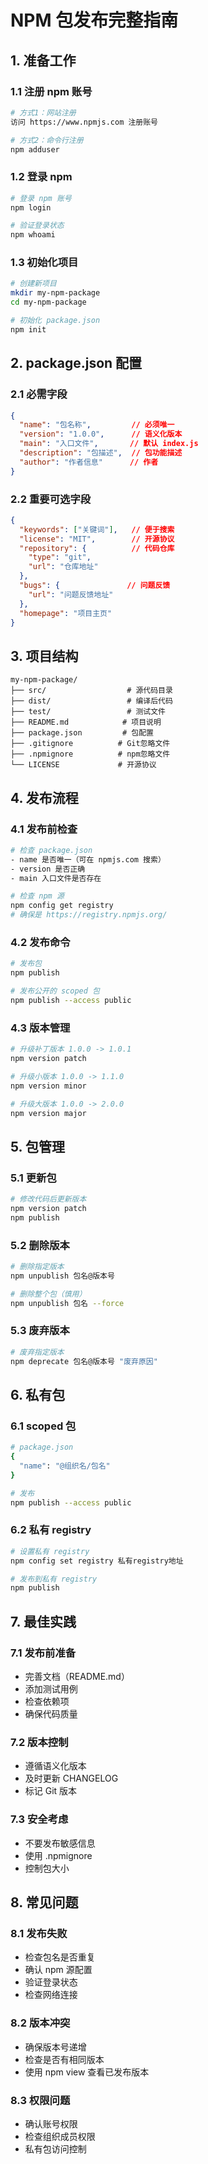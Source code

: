 # NPM 包发布完整指南

## 1. 准备工作

### 1.1 注册 npm 账号
```bash
# 方式1：网站注册
访问 https://www.npmjs.com 注册账号

# 方式2：命令行注册
npm adduser
```

### 1.2 登录 npm
```bash
# 登录 npm 账号
npm login

# 验证登录状态
npm whoami
```

### 1.3 初始化项目
```bash
# 创建新项目
mkdir my-npm-package
cd my-npm-package

# 初始化 package.json
npm init
```

## 2. package.json 配置

### 2.1 必需字段
```json
{
  "name": "包名称",         // 必须唯一
  "version": "1.0.0",      // 语义化版本
  "main": "入口文件",       // 默认 index.js
  "description": "包描述",  // 包功能描述
  "author": "作者信息"      // 作者
}
```

### 2.2 重要可选字段
```json
{
  "keywords": ["关键词"],   // 便于搜索
  "license": "MIT",        // 开源协议
  "repository": {          // 代码仓库
    "type": "git",
    "url": "仓库地址"
  },
  "bugs": {               // 问题反馈
    "url": "问题反馈地址"
  },
  "homepage": "项目主页"
}
```

## 3. 项目结构

```
my-npm-package/
├── src/                  # 源代码目录
├── dist/                 # 编译后代码
├── test/                 # 测试文件
├── README.md            # 项目说明
├── package.json         # 包配置
├── .gitignore          # Git忽略文件
├── .npmignore          # npm忽略文件
└── LICENSE             # 开源协议
```

## 4. 发布流程

### 4.1 发布前检查
```bash
# 检查 package.json
- name 是否唯一（可在 npmjs.com 搜索）
- version 是否正确
- main 入口文件是否存在

# 检查 npm 源
npm config get registry
# 确保是 https://registry.npmjs.org/
```

### 4.2 发布命令
```bash
# 发布包
npm publish

# 发布公开的 scoped 包
npm publish --access public
```

### 4.3 版本管理
```bash
# 升级补丁版本 1.0.0 -> 1.0.1
npm version patch

# 升级小版本 1.0.0 -> 1.1.0
npm version minor

# 升级大版本 1.0.0 -> 2.0.0
npm version major
```

## 5. 包管理

### 5.1 更新包
```bash
# 修改代码后更新版本
npm version patch
npm publish
```

### 5.2 删除版本
```bash
# 删除指定版本
npm unpublish 包名@版本号

# 删除整个包（慎用）
npm unpublish 包名 --force
```

### 5.3 废弃版本
```bash
# 废弃指定版本
npm deprecate 包名@版本号 "废弃原因"
```

## 6. 私有包

### 6.1 scoped 包
```bash
# package.json
{
  "name": "@组织名/包名"
}

# 发布
npm publish --access public
```

### 6.2 私有 registry
```bash
# 设置私有 registry
npm config set registry 私有registry地址

# 发布到私有 registry
npm publish
```

## 7. 最佳实践

### 7.1 发布前准备
- 完善文档（README.md）
- 添加测试用例
- 检查依赖项
- 确保代码质量

### 7.2 版本控制
- 遵循语义化版本
- 及时更新 CHANGELOG
- 标记 Git 版本

### 7.3 安全考虑
- 不要发布敏感信息
- 使用 .npmignore
- 控制包大小

## 8. 常见问题

### 8.1 发布失败
- 检查包名是否重复
- 确认 npm 源配置
- 验证登录状态
- 检查网络连接

### 8.2 版本冲突
- 确保版本号递增
- 检查是否有相同版本
- 使用 npm view 查看已发布版本

### 8.3 权限问题
- 确认账号权限
- 检查组织成员权限
- 私有包访问控制
